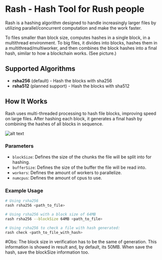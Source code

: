 # Rash - Hash Tool for Rush people

Rash is a hashing algorithm designed to handle increasingly larger files by utilizing parallel/concurrent computation and make the work faster.

To files smaller than block size, computes hashes in a single block, in a multithread environment.
To big files, it divides into blocks, hashes them in a multithread/multiworker, and then combines the block hashes into a final hash, similar to how a blockchain works. (See picture.)

## Supported Algorithms

- **rsha256** (default) - Hash the blocks with sha256
- **rsha512** (planned support) - Hash the blocks with sha512

## How It Works

Rash uses multi-threaded processing to hash file blocks, improving speed on large files. After hashing each block, it generates a final hash by combining the hashes of all blocks in sequence.

![alt text](https://github.com/antonioacsj/rash/blob/master/etc/blocks.jpg?raw=true)

### Parameters

- `blockSize`: Defines the size of the chunks the file will be split into for hashing.
- `bufferSize`: Defines the size of the buffer the file will be read into.
- `workers`: Defines the amount of workers to parallelize.
- `numcpus`: Defines the amount of cpus to use.

### Example Usage

```bash
# Using rsha256
rash rsha256 <path_to_file>

# Using rsha256 with a block size of 64MB
rash rsha256 --blockSize 64MB <path_to_file>

# Using rsha256 to check a file with hash generated:
rash check <path_to_file_with_hash>

```

#Obs: The block size in verification has to be the same of generation. This information is showed in result and, by default, its 50MB. When save the hash, save the blockSize information too.
